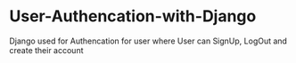# User-Authencation-with-Django
Django used for Authencation for user where User can SignUp, LogOut and create their account
